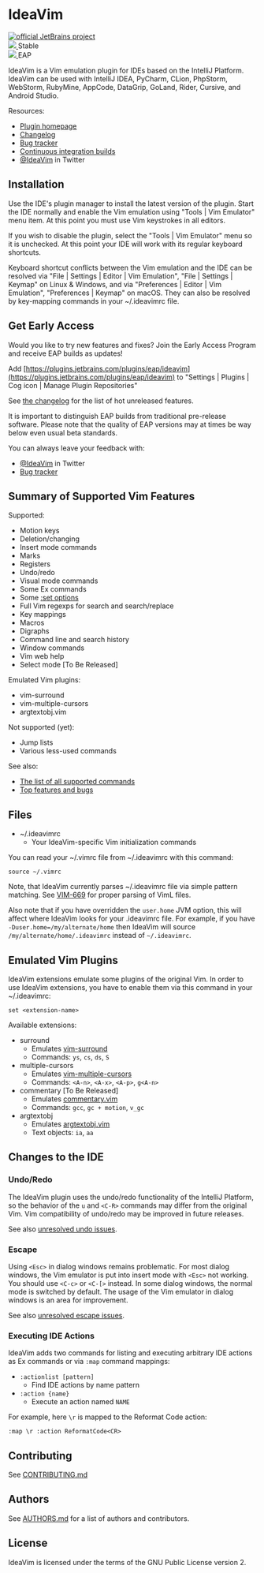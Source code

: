 IdeaVim
=======

<div>
  <a href="https://confluence.jetbrains.com/display/ALL/JetBrains+on+GitHub">
    <img src="http://jb.gg/badges/official.svg" alt="official JetBrains project"/>
  </a>
</div>

<div>
  <a href="http://teamcity.jetbrains.com/viewType.html?buildTypeId=IdeaVim_Deploy&guest=1">
    <img src="http://teamcity.jetbrains.com/app/rest/builds/buildType:(id:IdeaVim_Deploy)/statusIcon.svg?guest=1"/>
  </a>
  <span>Stable</span>
</div>

<div>
  <a href="http://teamcity.jetbrains.com/viewType.html?buildTypeId=IdeaVim_Build&guest=1">
    <img src="http://teamcity.jetbrains.com/app/rest/builds/buildType:(id:IdeaVim_Build)/statusIcon.svg?guest=1"/>
  </a>
  <span>EAP</span>
</div>


IdeaVim is a Vim emulation plugin for IDEs based on the IntelliJ Platform.
IdeaVim can be used with IntelliJ IDEA, PyCharm, CLion, PhpStorm, WebStorm,
RubyMine, AppCode, DataGrip, GoLand, Rider, Cursive, and Android Studio.

Resources:

* [Plugin homepage](http://plugins.jetbrains.com/plugin/164)
* [Changelog](CHANGES.md)
* [Bug tracker](http://youtrack.jetbrains.com/issues/VIM)
* [Continuous integration builds](http://teamcity.jetbrains.com/project.html?projectId=IdeaVim&guest=1)
* [@IdeaVim](http://twitter.com/ideavim) in Twitter


Installation
------------

Use the IDE's plugin manager to install the latest version of the plugin.
Start the IDE normally and enable the Vim emulation using "Tools | Vim
Emulator" menu item. At this point you must use Vim keystrokes in all editors.

If you wish to disable the plugin, select the "Tools | Vim Emulator" menu so
it is unchecked. At this point your IDE will work with its regular keyboard
shortcuts.

Keyboard shortcut conflicts between the Vim emulation and the IDE can be
resolved via "File | Settings | Editor | Vim Emulation", "File | Settings |
Keymap" on Linux & Windows, and via "Preferences | Editor | Vim Emulation",
"Preferences | Keymap" on macOS. They can also be resolved by key-mapping
commands in your ~/.ideavimrc file.


Get Early Access
-------------------

Would you like to try new features and fixes? Join the Early Access Program and
receive EAP builds as updates!  

Add [https://plugins.jetbrains.com/plugins/eap/ideavim](https://plugins.jetbrains.com/plugins/eap/ideavim) to 
"Settings | Plugins | Cog icon | Manage Plugin Repositories"  

See [the changelog](CHANGES.md) for the list of hot unreleased features.

It is important to distinguish EAP builds from traditional pre-release software.
Please note that the quality of EAP versions may at times be way below even
usual beta standards.

You can always leave your feedback with:
* [@IdeaVim](http://twitter.com/ideavim) in Twitter
* [Bug tracker](http://youtrack.jetbrains.com/issues/VIM)


Summary of Supported Vim Features
---------------------------------

Supported:

* Motion keys
* Deletion/changing
* Insert mode commands
* Marks
* Registers
* Undo/redo
* Visual mode commands
* Some Ex commands
* Some [:set options](doc/set-commands.md)
* Full Vim regexps for search and search/replace
* Key mappings
* Macros
* Digraphs
* Command line and search history
* Window commands
* Vim web help
* Select mode [To Be Released]

Emulated Vim plugins:

* vim-surround
* vim-multiple-cursors
* argtextobj.vim

Not supported (yet):

* Jump lists
* Various less-used commands

See also:

* [The list of all supported commands](src/com/maddyhome/idea/vim/package-info.java)
* [Top features and bugs](http://youtrack.jetbrains.com/issues/VIM?q=%23Unresolved+sort+by%3A+votes)


Files
-----

* ~/.ideavimrc
    * Your IdeaVim-specific Vim initialization commands

You can read your ~/.vimrc file from ~/.ideavimrc with this command:

    source ~/.vimrc

Note, that IdeaVim currently parses ~/.ideavimrc file via simple pattern matching.
See [VIM-669](http://youtrack.jetbrains.com/issue/VIM-669) for proper parsing
of VimL files.

Also note that if you have overridden the `user.home` JVM option, this
will affect where IdeaVim looks for your .ideavimrc file. For example, if you
have `-Duser.home=/my/alternate/home` then IdeaVim will source
`/my/alternate/home/.ideavimrc` instead of `~/.ideavimrc`.


Emulated Vim Plugins
--------------------

IdeaVim extensions emulate some plugins of the original Vim. In order to use
IdeaVim extensions, you have to enable them via this command in your ~/.ideavimrc:

    set <extension-name>

Available extensions:

* surround
    * Emulates [vim-surround](https://github.com/tpope/vim-surround)
    * Commands: `ys`, `cs`, `ds`, `S`
* multiple-cursors
    * Emulates [vim-multiple-cursors](https://github.com/terryma/vim-multiple-cursors)
    * Commands: `<A-n>`, `<A-x>`, `<A-p>`, `g<A-n>`
* commentary [To Be Released]
    * Emulates [commentary.vim](https://github.com/tpope/vim-commentary)
    * Commands: `gcc`, `gc + motion`, `v_gc`
* argtextobj
    * Emulates [argtextobj.vim](https://vim.sourceforge.io/scripts/script.php?script_id=2699)
    * Text objects: `ia`, `aa`


Changes to the IDE
------------------

### Undo/Redo

The IdeaVim plugin uses the undo/redo functionality of the IntelliJ Platform,
so the behavior of the `u` and `<C-R>` commands may differ from the original
Vim. Vim compatibility of undo/redo may be improved in future releases.

See also [unresolved undo issues](http://youtrack.jetbrains.com/issues/VIM?q=%23Unresolved+Help+topic%3A+u).

### Escape

Using `<Esc>` in dialog windows remains problematic. For most dialog windows,
the Vim emulator is put into insert mode with `<Esc>` not working. You
should use `<C-c>` or `<C-[>` instead. In some dialog windows, the normal mode is
switched by default. The usage of the Vim emulator in dialog windows is an area for
improvement.

See also [unresolved escape issues](http://youtrack.jetbrains.com/issues/VIM?q=%23Unresolved+Help+topic%3A+i_Esc).

### Executing IDE Actions

IdeaVim adds two commands for listing and executing arbitrary IDE actions as
Ex commands or via `:map` command mappings:

* `:actionlist [pattern]`
    * Find IDE actions by name pattern
* `:action {name}`
    * Execute an action named `NAME`

For example, here `\r` is mapped to the Reformat Code action:

    :map \r :action ReformatCode<CR>


Contributing
------------

See [CONTRIBUTING.md](CONTRIBUTING.md)

Authors
-------

See [AUTHORS.md](AUTHORS.md)
for a list of authors and contributors.


License
-------

IdeaVim is licensed under the terms of the GNU Public License version 2.
